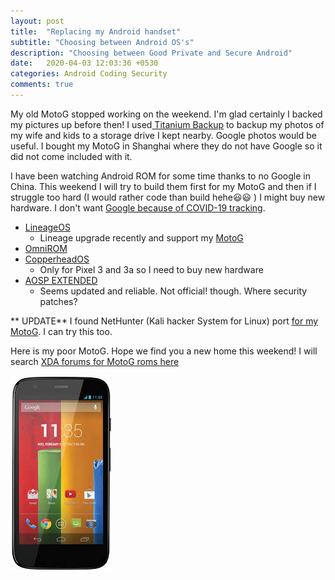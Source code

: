 ```yaml
---
layout: post
title:  "Replacing my Android handset"
subtitle: "Choosing between Android OS's"
description: "Choosing between Good Private and Secure Android"
date:   2020-04-03 12:03:36 +0530
categories: Android Coding Security
comments: true
---
```


My old MotoG stopped working on the weekend. I'm
glad certainly I backed my pictures up before then! I used[ Titanium Backup](https://play.google.com/store/apps/details?id=com.keramidas.TitaniumBackup&hl=en)
to backup my photos of my wife and kids to a storage drive I kept nearby. Google photos
would be useful. I bought my MotoG in Shanghai where they do not have Google so it did
not come included with it.

I have been watching Android ROM for some time thanks to no Google in China. This
weekend I will try to build them first for my MotoG and then if I struggle too hard
(I would rather code than build hehe😃😃 ) I might buy new hardware. I don't want
[Google because of COVID-19 tracking](https://www.cbc.ca/news/technology/google-coronavirus-data-1.5520194).

* [LineageOS](https://lineageos.org/Changelog-24/)
  * Lineage upgrade recently and support my [MotoG](https://wiki.lineageos.org/devices/falcon)
* [OmniROM](https://www.xda-developers.com/android-8-1-omnirom-oneplus-5t-hands-on/)
* [CopperheadOS ](https://copperhead.co/android)
  * Only for Pixel 3 and 3a so I need to buy new hardware
* [AOSP EXTENDED](https://forum.xda-developers.com/moto-g/development/rom-aospextended-rom-v7-0-t4058451)
  * Seems updated and reliable. Not official! though. Where security patches?

** UPDATE** I found NetHunter (Kali hacker System for Linux) port
[for my MotoG](https://github.com/alexyang-pixel/NETHUNTER-for-falcon). I can try this too. 

Here is my poor MotoG. Hope we find you a new home this weekend! I will
search [XDA forums for MotoG roms here](https://forum.xda-developers.com/moto-g)


![MOTOG](/assets/images/motog.jpeg)
